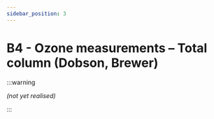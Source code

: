 ```yaml
---
sidebar_position: 3
---
```


# B4 - Ozone measurements – Total column (Dobson, Brewer)

:::warning

*(not yet realised)*

:::